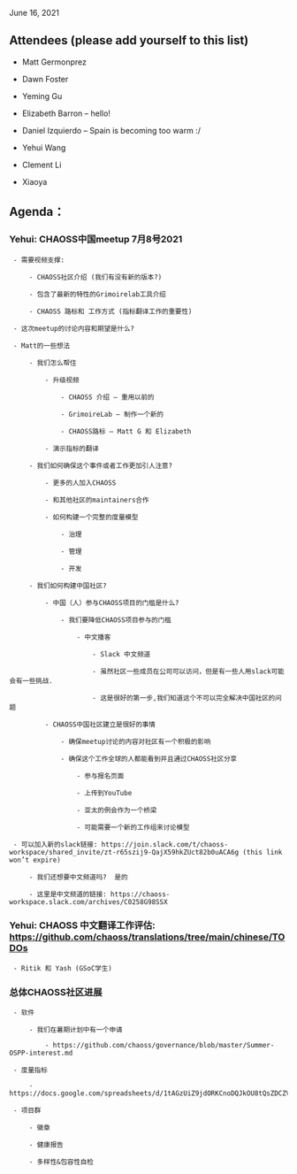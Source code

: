 June 16, 2021 

## Attendees (please add yourself to this list) 

 - Matt Germonprez  
 
 - Dawn Foster 
 
 - Yeming Gu  
 
 - Elizabeth Barron – hello! 
 
 - Daniel Izquierdo – Spain is becoming too warm :/ 
 
 - Yehui Wang 
 
 - Clement Li 
 
 - Xiaoya 

## Agenda： 

### Yehui: CHAOSS中国meetup 7月8号2021

	 - 需要视频支撑: 

		 - CHAOSS社区介绍 (我们有没有新的版本?) 

		 - 包含了最新的特性的Grimoirelab工具介绍

		 - CHAOSS 路标和 工作方式 (指标翻译工作的重要性) 

	 - 这次meetup的讨论内容和期望是什么? 

	 - Matt的一些想法 

		 - 我们怎么帮住 

			 - 升级视频

				 - CHAOSS 介绍 – 重用以前的 
				 
				 - GrimoireLab – 制作一个新的 

				 - CHAOSS路标 – Matt G 和 Elizabeth  

			 - 演示指标的翻译

		 - 我们如何确保这个事件或者工作更加引人注意?  

			 - 更多的人加入CHAOSS  

			 - 和其他社区的maintainers合作  

			 - 如何构建一个完整的度量模型 

				 - 治理 

				 - 管理

				 - 开发  

		 - 我们如何构建中国社区?  

			 - 中国（人）参与CHAOSS项目的门槛是什么?  

				 - 我们要降低CHAOSS项目参与的门槛  

					 - 中文播客 

						 - Slack 中文频道  

						 - 虽然社区一些成员在公司可以访问，但是有一些人用slack可能会有一些挑战.  

						 - 这是很好的第一步,我们知道这个不可以完全解决中国社区的问题 

			 - CHAOSS中国社区建立是很好的事情  

				 - 确保meetup讨论的内容对社区有一个积极的影响  

				 - 确保这个工作全球的人都能看到并且通过CHAOSS社区分享

					 - 参与报名页面  

					 - 上传到YouTube  

					 - 亚太的例会作为一个桥梁

					 - 可能需要一个新的工作组来讨论模型

	 - 可以加入新的slack链接: https://join.slack.com/t/chaoss-workspace/shared_invite/zt-r65szij9-QajX59hkZUct82b0uACA6g (this link won’t expire) 

		 - 我们还想要中文频道吗?  是的 

		 - 这里是中文频道的链接: https://chaoss-workspace.slack.com/archives/C0258G98SSX 

### Yehui: CHAOSS 中文翻译工作评估: https://github.com/chaoss/translations/tree/main/chinese/TODOs  

	 - Ritik 和 Yash (GSoC学生)  

### 总体CHAOSS社区进展 

	 - 软件  

		 - 我们在暑期计划中有一个申请 

			 - https://github.com/chaoss/governance/blob/master/Summer-OSPP-interest.md 

	 - 度量指标 

		 - https://docs.google.com/spreadsheets/d/1tAGzUiZ9jdORKCnoDQJkOU8tQsZDCZVjcWqXYOSAFmE/edit#gid=276406255  

	 - 项目群  

		 - 徽章  

		 - 健康报告  

		 - 多样性&包容性自检